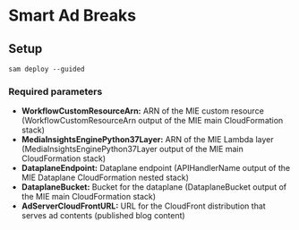 # Smart Ad Breaks

## Setup

```
sam deploy --guided
```

### Required parameters

- **WorkflowCustomResourceArn:** ARN of the MIE custom resource (WorkflowCustomResourceArn output of the MIE main CloudFormation stack)
- **MediaInsightsEnginePython37Layer:** ARN of the MIE Lambda layer (MediaInsightsEnginePython37Layer output of the MIE main CloudFormation stack)
- **DataplaneEndpoint:** Dataplane endpoint (APIHandlerName output of the MIE Dataplane CloudFormation nested stack)
- **DataplaneBucket:** Bucket for the dataplane (DataplaneBucket output of the MIE main CloudFormation stack)
- **AdServerCloudFrontURL:** URL for the CloudFront distribution that serves ad contents (published blog content)
